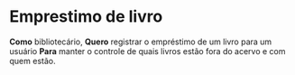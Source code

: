 # Emprestimo de livro

**Como** bibliotecário,
**Quero** registrar o empréstimo de um livro para um usuário
**Para** manter o controle de quais livros estão fora do acervo e com quem estão.
